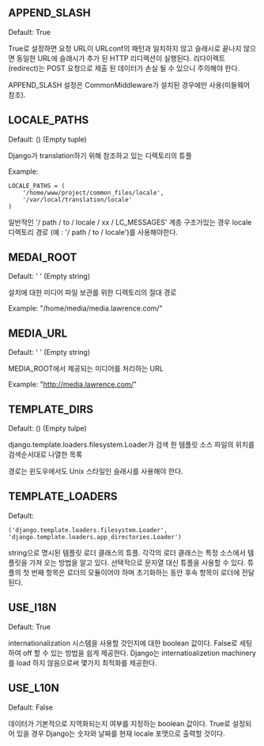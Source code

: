 ## APPEND_SLASH

Default: True

True로 설정하면 요청 URL이 URLconf의 패턴과 일치하지 않고 슬래시로 끝나지 않으면 동일한 URL에 슬래시가 추가 된 HTTP 리디렉션이 실행된다. 리다이렉트 (redirect)는 POST 요청으로 제출 된 데이터가 손실 될 수 있으니 주의해야 한다.

APPEND_SLASH 설정은 CommonMiddleware가 설치된 경우에만 사용(미들웨어 참조).

## LOCALE_PATHS

Default: () (Empty tuple)

Django가 translation하기 위해 참조하고 있는 디렉토리의 튜플

Example:

```
LOCALE_PATHS = (
	'/home/www/project/common_files/locale',
	'/var/local/translation/locale'
)
```

일반적인 '/ path / to / locale / xx / LC_MESSAGES' 계층 구조가있는 경우 locale 디렉토리 경로 (예 : '/ path / to / locale')를 사용해야한다.

## MEDAI_ROOT

Default: ' ' (Empty string)

설치에 대한 미디어 파일 보관를 위한 디렉토리의 절대 경로

Example: "/home/media/media.lawrence.com/"

## MEDIA_URL

Default: ' ' (Empty string)

MEDIA_ROOT에서 제공되는 미디어를 처리하는 URL

Example: "http://media.lawrence.com/"

## TEMPLATE_DIRS

Default: () (Empty tulpe)

django.template.loaders.filesystem.Loader가 검색 한 템플릿 소스 파일의 위치를 검색순서대로 나열한  목록 


경로는 윈도우에서도 Unix 스타일인 슬래시를 사용해야 한다.

## TEMPLATE_LOADERS

Default:

```
('django.template.loaders.filesystem.Loader',
'django.template.loaders.app_directories.Loader')
```

string으로 명시된 템플릿 로더 클래스의 튜플. 각각의 로더 클래스는 특정 소스에서 템플릿을 가져 오는 방법을 알고 있다. 선택적으로 문자열 대신 튜플을 사용할 수 있다. 튜플의 첫 번째 항목은 로더의 모듈이어야 하며 초기화하는 동안 후속 항목이 로더에 전달된다.

## USE_I18N

Default: True

internationalization 시스템을 사용할 것인지에 대한 boolean 값이다. False로 세팅하여 off 할 수 있는 방법을 쉽게 제공한다. Django는 internatioalizetion  machinery를 load 하지 않음으로써 몇가지 최적화를 제공한다.


## USE_L10N

Default: False 

데이터가 기본적으로 지역화되는지 여부를 지정하는 boolean 값이다. True로 설정되어 있을 경우 Django는 숫자와 날짜를 현재 locale 포맷으로 출력할 것이다.

